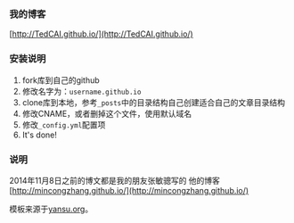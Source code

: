 ### 我的博客

[http://TedCAI.github.io/](http://TedCAI.github.io/)

### 安装说明

1. fork库到自己的github
2. 修改名字为：`username.github.io`
3. clone库到本地，参考`_posts`中的目录结构自己创建适合自己的文章目录结构
4. 修改CNAME，或者删掉这个文件，使用默认域名
5. 修改`_config.yml`配置项
6. It's done!

### 说明

2014年11月8日之前的博文都是我的朋友张敏骢写的
他的博客[http://mincongzhang.github.io/](http://mincongzhang.github.io/)

模板来源于[yansu.org](http://yansu.org/)。
